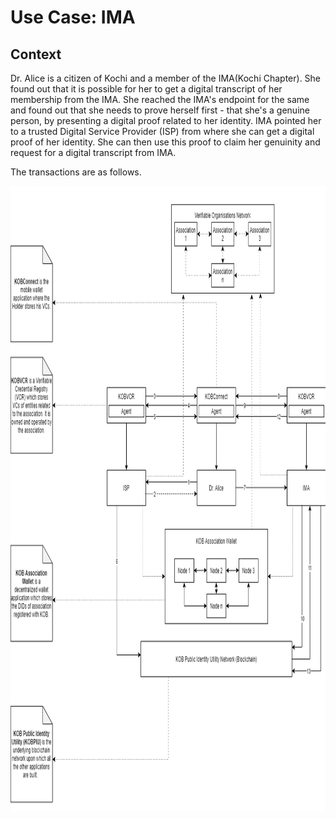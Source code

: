 # Use Case: IMA 

## Context

Dr. Alice is a citizen of Kochi and a member of the IMA(Kochi Chapter). She found out that it is possible for her to get a digital transcript of her membership from the IMA. She reached the IMA's endpoint for the same and found out that she needs to prove herself first - that she's a genuine person, by presenting a digital proof related to her identity. IMA pointed her to a trusted Digital Service Provider (ISP) from where she can get a digital proof of her identity. She can then use this proof to claim her genuinity and request for a digital transcript from IMA.

The transactions are as follows.


<img src="../img/dr.alice.png" width="800" height="1000" />


